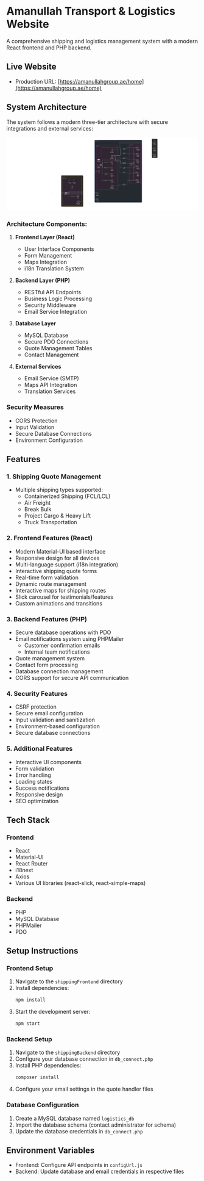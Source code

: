 # Amanullah Transport & Logistics Website

A comprehensive shipping and logistics management system with a modern React frontend and PHP backend.

## Live Website
- Production URL: [https://amanullahgroup.ae/home](https://amanullahgroup.ae/home)

## System Architecture

The system follows a modern three-tier architecture with secure integrations and external services:

![Shipping & Logistics Management System Architecture](./Architecture-Diagram.png)

### Architecture Components:

1. **Frontend Layer (React)**
   - User Interface Components
   - Form Management
   - Maps Integration
   - i18n Translation System

2. **Backend Layer (PHP)**
   - RESTful API Endpoints
   - Business Logic Processing
   - Security Middleware
   - Email Service Integration

3. **Database Layer**
   - MySQL Database
   - Secure PDO Connections
   - Quote Management Tables
   - Contact Management

4. **External Services**
   - Email Service (SMTP)
   - Maps API Integration
   - Translation Services

### Security Measures
- CORS Protection
- Input Validation
- Secure Database Connections
- Environment Configuration

## Features

### 1. Shipping Quote Management
- Multiple shipping types supported:
  - Containerized Shipping (FCL/LCL)
  - Air Freight
  - Break Bulk
  - Project Cargo & Heavy Lift
  - Truck Transportation

### 2. Frontend Features (React)
- Modern Material-UI based interface
- Responsive design for all devices
- Multi-language support (i18n integration)
- Interactive shipping quote forms
- Real-time form validation
- Dynamic route management
- Interactive maps for shipping routes
- Slick carousel for testimonials/features
- Custom animations and transitions

### 3. Backend Features (PHP)
- Secure database operations with PDO
- Email notifications system using PHPMailer
  - Customer confirmation emails
  - Internal team notifications
- Quote management system
- Contact form processing
- Database connection management
- CORS support for secure API communication

### 4. Security Features
- CSRF protection
- Secure email configuration
- Input validation and sanitization
- Environment-based configuration
- Secure database connections

### 5. Additional Features
- Interactive UI components
- Form validation
- Error handling
- Loading states
- Success notifications
- Responsive design
- SEO optimization

## Tech Stack

### Frontend
- React
- Material-UI
- React Router
- i18next
- Axios
- Various UI libraries (react-slick, react-simple-maps)

### Backend
- PHP
- MySQL Database
- PHPMailer
- PDO

## Setup Instructions

### Frontend Setup
1. Navigate to the `shippingFrontend` directory
2. Install dependencies:
   ```bash
   npm install
   ```
3. Start the development server:
   ```bash
   npm start
   ```

### Backend Setup
1. Navigate to the `shippingBackend` directory
2. Configure your database connection in `db_connect.php`
3. Install PHP dependencies:
   ```bash
   composer install
   ```
4. Configure your email settings in the quote handler files

### Database Configuration
1. Create a MySQL database named `logistics_db`
2. Import the database schema (contact administrator for schema)
3. Update the database credentials in `db_connect.php`

## Environment Variables
- Frontend: Configure API endpoints in `configUrl.js`
- Backend: Update database and email credentials in respective files
